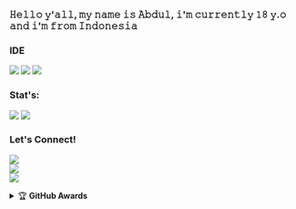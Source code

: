 ### 𝙷𝚎𝚕𝚕𝚘 𝚢'𝚊𝚕𝚕, 𝚖𝚢 𝚗𝚊𝚖𝚎 𝚒𝚜 𝙰𝚋𝚍𝚞𝚕, 𝚒'𝚖 𝚌𝚞𝚛𝚛𝚎𝚗𝚝𝚕𝚢 𝟷𝟾 𝚢.𝚘 𝚊𝚗𝚍 𝚒'𝚖 𝚏𝚛𝚘𝚖 𝙸𝚗𝚍𝚘𝚗𝚎𝚜𝚒𝚊

### IDE
<p>
  <img src="https://img.shields.io/badge/IDE-PyCharm-yellow?logo=pycharm&logoColor=yellow" />
  <img src="https://img.shields.io/badge/IDE-Visual%20Studio%20Code-blue?logo=visual%20studio%20code&logoColor=blue" />
  <img src="https://img.shields.io/badge/IDE-Atom-brightgreen?logo=atom&logoColor=lightgreen" />
</p>

### Stat's:
<p>
  <img src="https://github-readme-stats.vercel.app/api?username=DoellBarr&show_icons=true&theme=radical" />
  <img src="https://github-readme-stats.vercel.app/api/top-langs/?username=DoellBarr&layout=compact" />
</p>

### Let's Connect!
<p>
  <a href="https://medium.com/@shohih242" /><img src="https://img.shields.io/badge/Medium-Shohih%20Abdul-black?logo=medium&logoColor=white" /></a> <br/>
  <a href="https://t.me/lvufrvrbby" /><img src="https://img.shields.io/badge/Telegram-Abdul-blue?logo=telegram" /></a> <br/>
  <a href="https://instagram.com/keropakwc"><img src="https://img.shields.io/badge/Instagram-@keropakwc-purple?logo=instagram" /></a>
</p>

<details>
  <summary>&#127942 <b>GitHub Awards</b></summary><br/>
  
![Github Trophy](https://github-profile-trophy.vercel.app/?username=DoellBarr&theme=juicyfresh)
</details>
